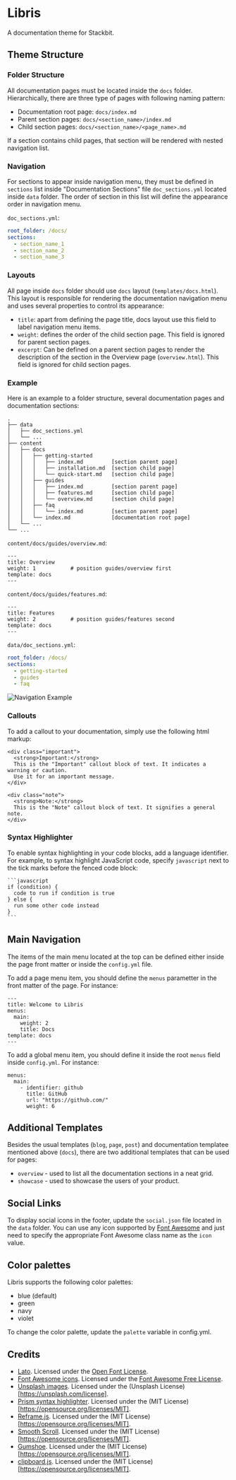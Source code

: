 # Libris

A documentation theme for Stackbit.

## Theme Structure

### Folder Structure

All documentation pages must be located inside the `docs` folder. Hierarchically,
there are three type of pages with following naming pattern:

- Documentation root page: `docs/index.md`
- Parent section pages: `docs/<section_name>/index.md`
- Child section pages: `docs/<section_name>/<page_name>.md` 

If a section contains child pages, that section will be rendered with nested
navigation list.

### Navigation

For sections to appear inside navigation menu, they must be defined in
`sections` list inside "Documentation Sections" file `doc_sections.yml` located
inside `data` folder. The order of section in this list will define the
appearance order in navigation menu.  

`doc_sections.yml`:

```yaml
root_folder: /docs/
sections:
  - section_name_1
  - section_name_2
  - section_name_3
```

### Layouts

All page inside `docs` folder should use `docs` layout (`templates/docs.html`).
This layout is responsible for rendering the documentation navigation menu and
uses several properties to control its appearance: 

- `title`: apart from defining the page title, docs layout use this field to
  label navigation menu items.
- `weight`: defines the order of the child section page. This field is ignored
  for parent section pages.
- `excerpt`: Can be defined on a parent section pages to render the description
  of the section in the Overview page (`overview.html`). This field is ignored
  for child section pages. 
 
 
### Example

Here is an example to a folder structure, several documentation pages and
documentation sections:

```
.
├── data
│   ├── doc_sections.yml
│   └── ...
├── content
│   ├── docs
│   │   ├── getting-started
│   │   │   ├── index.md         [section parent page]
│   │   │   ├── installation.md  [section child page]
│   │   │   └── quick-start.md   [section child page]
│   │   ├── guides
│   │   │   ├── index.md         [section parent page]
│   │   │   ├── features.md      [section child page]
│   │   │   └── overview.md      [section child page]
│   │   ├── faq
│   │   │   └── index.md         [section parent page]
│   │   └── index.md             [documentation root page]
│   └── ...
└── ...
```

`content/docs/guides/overview.md`:

    ---
    title: Overview
    weight: 1           # position guides/overview first
    template: docs
    ---
   
`content/docs/guides/features.md`:

    ---
    title: Features
    weight: 2           # position guides/features second
    template: docs
    ---

`data/doc_sections.yml`:

```yaml
root_folder: /docs/
sections:
  - getting-started
  - guides
  - faq
```

![Navigation Example](docs/libris-navigation-example.png "Navigation Example")


### Callouts

To add a callout to your documentation, simply use the following html markup:

```
<div class="important">
  <strong>Important:</strong> 
  This is the "Important" callout block of text. It indicates a warning or caution.
  Use it for an important message. 
</div>
```

```
<div class="note">
  <strong>Note:</strong> 
  This is the "Note" callout block of text. It signifies a general note.
</div>
```

### Syntax Highlighter

To enable syntax highlighting in your code blocks, add a language identifier. For example, to syntax highlight JavaScript code, specify `javascript` next to the tick marks before the fenced code block:

````
```javascript
if (condition) {
  code to run if condition is true
} else {
  run some other code instead
}
```
````

## Main Navigation

The items of the main menu located at the top can be defined either inside the page front matter or inside the `config.yml` file.

To add a page menu item, you should define the `menus` parametter in the front matter of the page. For instance:

    ---
    title: Welcome to Libris
    menus:
      main:
        weight: 2
        title: Docs
    template: docs
    ---

To add a global menu item, you should define it inside the root `menus` field inside `config.yml`. For instance:

    menus:
      main:
        - identifier: github
          title: GitHub
          url: "https://github.com/"
          weight: 6

## Additional Templates

Besides the usual templates (`blog`, `page`, `post`) and documentation templatee mentioned above (`docs`), there are two
additional templates that can be used for pages:

- `overview` - used to list all the documentation sections in a neat grid.
- `showcase` - used to showcase the users of your product.

## Social Links

To display social icons in the footer, update the `social.json` file located in the `data` folder. You can use any icon supported by [Font Awesome](https://fontawesome.com/icons?d=gallery&s=brands) and just need to specify the appropriate Font Awesome class name as the `icon` value.

## Color palettes

Libris supports the following color palettes:

- blue (default)
- green
- navy
- violet

To change the color palette, update the `palette` variable in config.yml.

## Credits

- [Lato](https://fonts.google.com/specimen/Lato). Licensed under the [Open Font License](http://scripts.sil.org/cms/scripts/page.php?site_id=nrsi&id=OFL_web).
- [Font Awesome icons](https://fontawesome.com/). Licensed under the [Font Awesome Free License](https://fontawesome.com/license/free).
- [Unsplash images](https://unsplash.com/). Licensed under the (Unsplash License)[https://unsplash.com/license].
- [Prism syntax highlighter](https://prismjs.com/). Licensed under the (MIT License)[https://opensource.org/licenses/MIT].
- [Reframe.js](https://github.com/dollarshaveclub/reframe.js). Licensed under the (MIT License)[https://opensource.org/licenses/MIT].
- [Smooth Scroll](http://github.com/cferdinandi/smooth-scroll). Licensed under the (MIT License)[https://opensource.org/licenses/MIT].
- [Gumshoe](https://github.com/cferdinandi/gumshoe). Licensed under the (MIT License)[https://opensource.org/licenses/MIT].
- [clipboard.js](https://zenorocha.github.io/clipboard.js). Licensed under the (MIT License)[https://opensource.org/licenses/MIT].
